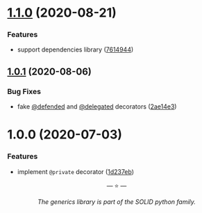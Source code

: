 # [1.1.0](https://github.com/proofit404/generics/compare/1.0.1...1.1.0) (2020-08-21)

### Features

- support dependencies library
  ([7614944](https://github.com/proofit404/generics/commit/76149446a236093e453a9633e766fc5985a57215))

## [1.0.1](https://github.com/proofit404/generics/compare/1.0.0...1.0.1) (2020-08-06)

### Bug Fixes

- fake [@defended](https://github.com/defended) and
  [@delegated](https://github.com/delegated) decorators
  ([2ae14e3](https://github.com/proofit404/generics/commit/2ae14e3e17ec908b8914dd09e5498b38176eae81))

# 1.0.0 (2020-07-03)

### Features

- implement `@private` decorator
  ([1d237eb](https://github.com/proofit404/generics/commit/1d237eb38066b722ceba8b4c4ebab6dcd66c13b6))

<p align="center">&mdash; ⭐️ &mdash;</p>
<p align="center"><i>The generics library is part of the SOLID python family.</i></p>
